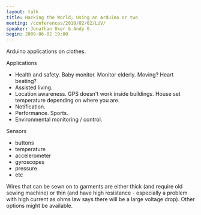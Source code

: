 ```yaml
---
layout: talk
title: Hacking the World; Using an Arduino or two
meeting: /conferences/2010/02/02/LUV/
speaker: Jonathan Oxer & Andy G.
begin: 2009-06-02 19:00
---
```

Arduino applications on clothes.

Applications

* Health and safety. Baby monitor. Monitor elderly. Moving? Heart beating?
* Assisted living.
* Location awareness. GPS doesn't work inside buildings. House set temperature
depending on where you are.
* Notification.
* Performance. Sports.
* Environmental monitoring / control.

Sensors

* buttons
* temperature
* accelerometer
* gyroscopes
* pressure
* etc

Wires that can be sewn on to garments are either thick (and require old sewing
machine) or thin (and have high resistance - especially a problem with high
current as ohms law says there will be a large voltage drop). Other options
might be available.
